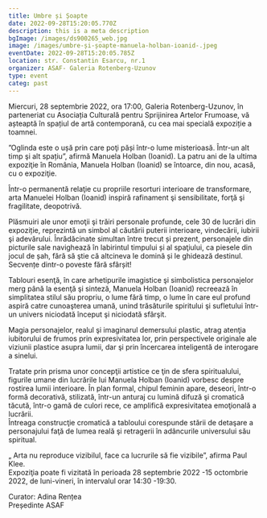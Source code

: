 ```yaml
---
title: Umbre și Șoapte
date: 2022-09-28T15:20:05.770Z
description: this is a meta description
bgImage: /images/ds900265_web.jpg
image: /images/umbre-și-șoapte-manuela-holban-ioanid-.jpeg
eventDate: 2022-09-28T15:20:05.785Z
location: str. Constantin Esarcu, nr.1
organizer: ASAF- Galeria Rotenberg-Uzunov
type: event
categ: past
---
```

Miercuri, 28 septembrie 2022, ora 17:00, Galeria Rotenberg-Uzunov, în parteneriat cu Asociația Culturală pentru Sprijinirea Artelor Frumoase, vă așteaptă în spațiul de artă contemporană, cu cea mai specială expoziție a toamnei.

”Oglinda este o ușă prin care poţi păși într-o lume misterioasă. Într-un alt timp şi alt spațiu”, afirmă Manuela Holban (Ioanid). La patru ani de la ultima expoziţie în România, Manuela Holban (Ioanid) se întoarce, din nou, acasă, cu o expoziţie.

Într-o permanentă relaţie cu propriile resorturi interioare de transformare, arta Manuelei Holban (Ioanid) inspiră rafinament şi sensibilitate, forţă şi fragilitate, deopotrivă.

Plăsmuiri ale unor emoţii şi trăiri personale profunde, cele 30 de lucrări din expoziție, reprezintă un simbol al căutării puterii interioare, vindecării, iubirii şi adevărului. Înrădăcinate simultan între trecut și prezent, personajele din picturile sale navighează în labirintul timpului și al spaţiului, ca piesele din jocul de șah, fără să ştie că altcineva le domină și le ghidează destinul.\
Secvențe dintr-o poveste fără sfârșit!

Tablouri esenţă, în care arhetipurile imagistice şi simbolistica personajelor merg până la esenţă şi sinteză, Manuela Holban (Ioanid) recreează în simplitatea stilul său propriu, o lume fără timp, o lume în care eul profund aspiră catre cunoaşterea umană, unind trăsăturile spiritului şi sufletului într-un univers niciodată început şi niciodată sfârşit.

Magia personajelor, realul şi imaginarul demersului plastic, atrag atenţia iubitorului de frumos prin expresivitatea lor, prin perspectivele originale ale viziunii plastice asupra lumii, dar şi prin încercarea inteligentă de interogare a sinelui.

Tratate prin prisma unor concepţii artistice ce ţin de sfera spiritualului, figurile umane din lucrările lui Manuela Holban (Ioanid) vorbesc despre rostirea lumii interioare. În plan formal, chipul feminin apare, deseori, într-o formă decorativă, stilizată, într-un anturaj cu lumină difuză şi cromatică tăcută, într-o gamă de culori rece, ce amplifică expresivitatea emoţională a lucrării.\
Întreaga construcţie cromatică a tabloului corespunde stării de detaşare a personajului faţă de lumea reală şi retragerii în adâncurile universului său spiritual.

„ Arta nu reproduce vizibilul, face ca lucrurile să fie vizibile”, afirma Paul Klee.\
Expoziţia poate fi vizitată în perioada 28 septembrie 2022 -15 octombrie 2022, de luni-vineri, în intervalul orar 14:30 -19:30.



Curator: Adina Rențea\
Președinte ASAF